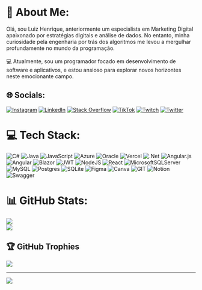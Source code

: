 # 💫 About Me:
 Olá, sou Luiz Henrique, anteriormente um especialista em Marketing Digital apaixonado por estratégias digitais e análise de dados. No entanto, minha curiosidade pela engenharia por trás dos algoritmos me levou a mergulhar profundamente no mundo da programação.<br><br>💻 Atualmente, sou um programador focado em desenvolvimento de software e aplicativos, e estou ansioso para explorar novos horizontes neste emocionante campo.


## 🌐 Socials:
[![Instagram](https://img.shields.io/badge/Instagram-%23E4405F.svg?logo=Instagram&logoColor=white)](https://instagram.com/@Luizhnrs) [![LinkedIn](https://img.shields.io/badge/LinkedIn-%230077B5.svg?logo=linkedin&logoColor=white)](https://linkedin.com/in/Luizhenriquegsilva) [![Stack Overflow](https://img.shields.io/badge/-Stackoverflow-FE7A16?logo=stack-overflow&logoColor=white)](https://stackoverflow.com/users/Luizhnrs) [![TikTok](https://img.shields.io/badge/TikTok-%23000000.svg?logo=TikTok&logoColor=white)](https://tiktok.com/@Luizhnrs ) [![Twitch](https://img.shields.io/badge/Twitch-%239146FF.svg?logo=Twitch&logoColor=white)](https://twitch.tv/Luizhnrs ) [![Twitter](https://img.shields.io/badge/Twitter-%231DA1F2.svg?logo=Twitter&logoColor=white)](https://twitter.com/Luizhnrs ) 

# 💻 Tech Stack:
![C#](https://img.shields.io/badge/c%23-%23239120.svg?style=for-the-badge&logo=c-sharp&logoColor=white) ![Java](https://img.shields.io/badge/java-%23ED8B00.svg?style=for-the-badge&logo=openjdk&logoColor=white) ![JavaScript](https://img.shields.io/badge/javascript-%23323330.svg?style=for-the-badge&logo=javascript&logoColor=%23F7DF1E) ![Azure](https://img.shields.io/badge/azure-%230072C6.svg?style=for-the-badge&logo=microsoftazure&logoColor=white) ![Oracle](https://img.shields.io/badge/Oracle-F80000?style=for-the-badge&logo=oracle&logoColor=white) ![Vercel](https://img.shields.io/badge/vercel-%23000000.svg?style=for-the-badge&logo=vercel&logoColor=white) ![.Net](https://img.shields.io/badge/.NET-5C2D91?style=for-the-badge&logo=.net&logoColor=white) ![Angular.js](https://img.shields.io/badge/angular.js-%23E23237.svg?style=for-the-badge&logo=angularjs&logoColor=white) ![Angular](https://img.shields.io/badge/angular-%23DD0031.svg?style=for-the-badge&logo=angular&logoColor=white) ![Blazor](https://img.shields.io/badge/blazor-%235C2D91.svg?style=for-the-badge&logo=blazor&logoColor=white) ![JWT](https://img.shields.io/badge/JWT-black?style=for-the-badge&logo=JSON%20web%20tokens) ![NodeJS](https://img.shields.io/badge/node.js-6DA55F?style=for-the-badge&logo=node.js&logoColor=white) ![React](https://img.shields.io/badge/react-%2320232a.svg?style=for-the-badge&logo=react&logoColor=%2361DAFB) ![MicrosoftSQLServer](https://img.shields.io/badge/Microsoft%20SQL%20Server-CC2927?style=for-the-badge&logo=microsoft%20sql%20server&logoColor=white) ![MySQL](https://img.shields.io/badge/mysql-%2300000f.svg?style=for-the-badge&logo=mysql&logoColor=white) ![Postgres](https://img.shields.io/badge/postgres-%23316192.svg?style=for-the-badge&logo=postgresql&logoColor=white) ![SQLite](https://img.shields.io/badge/sqlite-%2307405e.svg?style=for-the-badge&logo=sqlite&logoColor=white) ![Figma](https://img.shields.io/badge/figma-%23F24E1E.svg?style=for-the-badge&logo=figma&logoColor=white) ![Canva](https://img.shields.io/badge/Canva-%2300C4CC.svg?style=for-the-badge&logo=Canva&logoColor=white) ![GIT](https://img.shields.io/badge/Git-fc6d26?style=for-the-badge&logo=git&logoColor=white) ![Notion](https://img.shields.io/badge/Notion-%23000000.svg?style=for-the-badge&logo=notion&logoColor=white) ![Swagger](https://img.shields.io/badge/-Swagger-%23Clojure?style=for-the-badge&logo=swagger&logoColor=white)
# 📊 GitHub Stats:
![](https://github-readme-streak-stats.herokuapp.com/?user=Luizhnrs&theme=onedark&hide_border=false)<br/>
![](https://github-readme-stats.vercel.app/api/top-langs/?username=Luizhnrs&theme=onedark&hide_border=false&include_all_commits=true&count_private=true&layout=compact)

## 🏆 GitHub Trophies
![](https://github-profile-trophy.vercel.app/?username=Luizhnrs&theme=darkhub&no-frame=false&no-bg=true&margin-w=4)

---
[![](https://visitcount.itsvg.in/api?id=Luizhnrs&label=Visits&color=12&icon=6&pretty=true)](https://visitcount.itsvg.in)

<!-- Proudly created with GPRM ( https://gprm.itsvg.in ) -->
